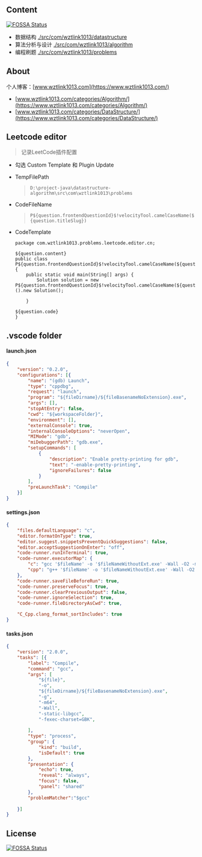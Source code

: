 ## Content
[![FOSSA Status](https://app.fossa.com/api/projects/git%2Bgithub.com%2Fwztlink1013%2Fdatastructure-algorithm.svg?type=shield)](https://app.fossa.com/projects/git%2Bgithub.com%2Fwztlink1013%2Fdatastructure-algorithm?ref=badge_shield)

- 数据结构 [./src/com/wztlink1013/datastructure](./src/com/wztlink1013/datastructure)
- 算法分析与设计 [./src/com/wztlink1013/algorithm](./src/com/wztlink1013/algorithm)
- 编程刷题 [./src/com/wztlink1013/problems](./src/com/wztlink1013/problems)

## About
个人博客：[www.wztlink1013.com](https://www.wztlink1013.com/)

- [www.wztlink1013.com/categories/Algorithm/](https://www.wztlink1013.com/categories/Algorithm/)
- [www.wztlink1013.com/categories/DataStructure/](https://www.wztlink1013.com/categories/DataStructure/)

## Leetcode editor
> 记录LeetCode插件配置

- 勾选 Custom Template 和 Plugin Update
- TempFilePath
  > `D:\project-java\datastructure-algorithm\src\com\wztlink1013\problems`
- CodeFileName
  > `P${question.frontendQuestionId}$!velocityTool.camelCaseName(${question.titleSlug})`
- CodeTemplate

    ```
    package com.wztlink1013.problems.leetcode.editor.cn;

    ${question.content}
    public class P${question.frontendQuestionId}$!velocityTool.camelCaseName(${question.titleSlug}){
        public static void main(String[] args) {
            Solution solution = new P${question.frontendQuestionId}$!velocityTool.camelCaseName(${question.titleSlug})().new Solution();

        }

    ${question.code}
    }
    ```
## .vscode folder
#### launch.json
```json
{
    "version": "0.2.0",
    "configurations": [{
        "name": "(gdb) Launch", 
        "type": "cppdbg", 
        "request": "launch", 
        "program": "${fileDirname}/${fileBasenameNoExtension}.exe", 
        "args": [], 
        "stopAtEntry": false, 
        "cwd": "${workspaceFolder}", 
        "environment": [], 
        "externalConsole": true, 
        "internalConsoleOptions": "neverOpen", 
        "MIMode": "gdb", 
        "miDebuggerPath": "gdb.exe", 
        "setupCommands": [
            { 
                "description": "Enable pretty-printing for gdb",
                "text": "-enable-pretty-printing",
                "ignoreFailures": false
            }
        ],
        "preLaunchTask": "Compile" 
    }]
}
```
#### settings.json
```json
{
    "files.defaultLanguage": "c", 
    "editor.formatOnType": true,  
    "editor.suggest.snippetsPreventQuickSuggestions": false, 
    "editor.acceptSuggestionOnEnter": "off", 
    "code-runner.runInTerminal": true, 
    "code-runner.executorMap": {
        "c": "gcc '$fileName' -o '$fileNameWithoutExt.exe' -Wall -O2 -m64 -lm -static-libgcc -std=c11 -fexec-charset=GBK && &'./$fileNameWithoutExt.exe'",
        "cpp": "g++ '$fileName' -o '$fileNameWithoutExt.exe' -Wall -O2 -m64 -static-libgcc -std=c++14 -fexec-charset=GBK && &'./$fileNameWithoutExt.exe'"
    }, 
    "code-runner.saveFileBeforeRun": true, 
    "code-runner.preserveFocus": true,     
    "code-runner.clearPreviousOutput": false, 
    "code-runner.ignoreSelection": true,   
    "code-runner.fileDirectoryAsCwd": true, 

    "C_Cpp.clang_format_sortIncludes": true
}
```
#### tasks.json
```json
{
    "version": "2.0.0",
    "tasks": [{
        "label": "Compile", 
        "command": "gcc",   
        "args": [
            "${file}",
            "-o",    
            "${fileDirname}/${fileBasenameNoExtension}.exe",
            "-g",    
            "-m64", 
            "-Wall", 
            "-static-libgcc",     
            "-fexec-charset=GBK", 
            
        ], 
        "type": "process", 
        "group": {
            "kind": "build",
            "isDefault": true 
        },
        "presentation": {
            "echo": true,
            "reveal": "always", 
            "focus": false,     
            "panel": "shared"   
        },
        "problemMatcher":"$gcc" 
        
    }]
}
```

## License
[![FOSSA Status](https://app.fossa.com/api/projects/git%2Bgithub.com%2Fwztlink1013%2Fdatastructure-algorithm.svg?type=large)](https://app.fossa.com/projects/git%2Bgithub.com%2Fwztlink1013%2Fdatastructure-algorithm?ref=badge_large)